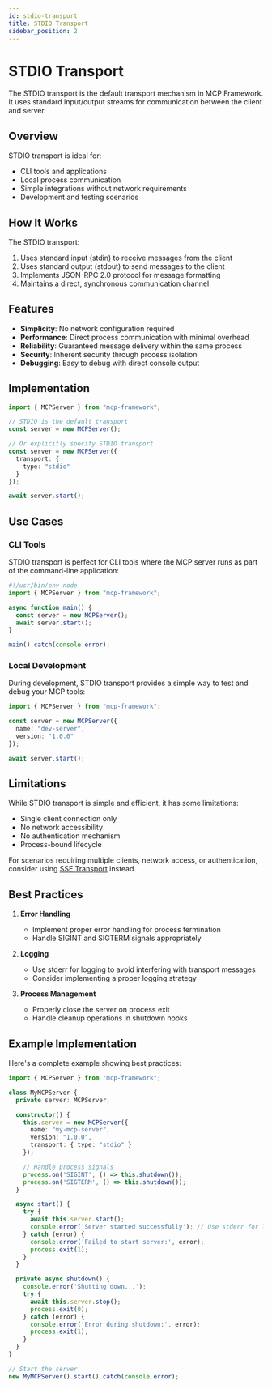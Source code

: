 ```yaml
---
id: stdio-transport
title: STDIO Transport
sidebar_position: 2
---
```


# STDIO Transport

The STDIO transport is the default transport mechanism in MCP Framework. It uses standard input/output streams for communication between the client and server.

## Overview

STDIO transport is ideal for:
- CLI tools and applications
- Local process communication
- Simple integrations without network requirements
- Development and testing scenarios

## How It Works

The STDIO transport:
1. Uses standard input (stdin) to receive messages from the client
2. Uses standard output (stdout) to send messages to the client
3. Implements JSON-RPC 2.0 protocol for message formatting
4. Maintains a direct, synchronous communication channel

## Features

- **Simplicity**: No network configuration required
- **Performance**: Direct process communication with minimal overhead
- **Reliability**: Guaranteed message delivery within the same process
- **Security**: Inherent security through process isolation
- **Debugging**: Easy to debug with direct console output

## Implementation

```typescript
import { MCPServer } from "mcp-framework";

// STDIO is the default transport
const server = new MCPServer();

// Or explicitly specify STDIO transport
const server = new MCPServer({
  transport: { 
    type: "stdio"
  }
});

await server.start();
```

## Use Cases

### CLI Tools
STDIO transport is perfect for CLI tools where the MCP server runs as part of the command-line application:

```typescript
#!/usr/bin/env node
import { MCPServer } from "mcp-framework";

async function main() {
  const server = new MCPServer();
  await server.start();
}

main().catch(console.error);
```

### Local Development
During development, STDIO transport provides a simple way to test and debug your MCP tools:

```typescript
import { MCPServer } from "mcp-framework";

const server = new MCPServer({
  name: "dev-server",
  version: "1.0.0"
});

await server.start();
```

## Limitations

While STDIO transport is simple and efficient, it has some limitations:
- Single client connection only
- No network accessibility
- No authentication mechanism
- Process-bound lifecycle

For scenarios requiring multiple clients, network access, or authentication, consider using [SSE Transport](./sse.md) instead.

## Best Practices

1. **Error Handling**
   - Implement proper error handling for process termination
   - Handle SIGINT and SIGTERM signals appropriately

2. **Logging**
   - Use stderr for logging to avoid interfering with transport messages
   - Consider implementing a proper logging strategy

3. **Process Management**
   - Properly close the server on process exit
   - Handle cleanup operations in shutdown hooks

## Example Implementation

Here's a complete example showing best practices:

```typescript
import { MCPServer } from "mcp-framework";

class MyMCPServer {
  private server: MCPServer;

  constructor() {
    this.server = new MCPServer({
      name: "my-mcp-server",
      version: "1.0.0",
      transport: { type: "stdio" }
    });

    // Handle process signals
    process.on('SIGINT', () => this.shutdown());
    process.on('SIGTERM', () => this.shutdown());
  }

  async start() {
    try {
      await this.server.start();
      console.error('Server started successfully'); // Use stderr for logging
    } catch (error) {
      console.error('Failed to start server:', error);
      process.exit(1);
    }
  }

  private async shutdown() {
    console.error('Shutting down...');
    try {
      await this.server.stop();
      process.exit(0);
    } catch (error) {
      console.error('Error during shutdown:', error);
      process.exit(1);
    }
  }
}

// Start the server
new MyMCPServer().start().catch(console.error);
